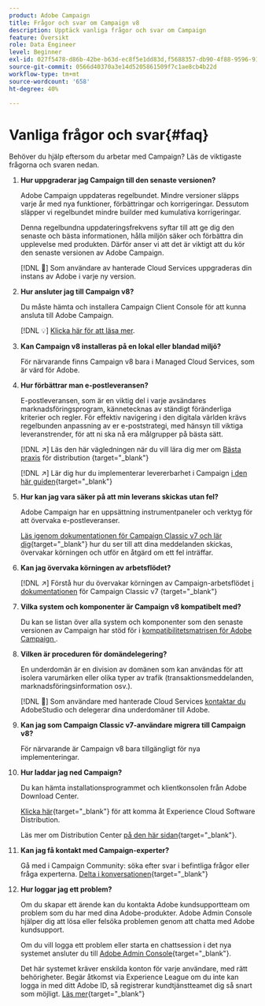 ```yaml
---
product: Adobe Campaign
title: Frågor och svar om Campaign v8
description: Upptäck vanliga frågor och svar om Campaign
feature: Översikt
role: Data Engineer
level: Beginner
exl-id: 027f5478-d86b-42be-b63d-ec8f5e1dd83d,f5688357-db90-4f88-9596-91e9d0a20d75
source-git-commit: 0566d40370a3e14d5205861509f7c1ae8cb4b22d
workflow-type: tm+mt
source-wordcount: '658'
ht-degree: 40%

---
```


# Vanliga frågor och svar{#faq}

Behöver du hjälp eftersom du arbetar med Campaign? Läs de viktigaste frågorna och svaren nedan.

1. **Hur uppgraderar jag Campaign till den senaste versionen?**

   Adobe Campaign uppdateras regelbundet. Mindre versioner släpps varje år med nya funktioner, förbättringar och korrigeringar. Dessutom släpper vi regelbundet mindre builder med kumulativa korrigeringar.

   Denna regelbundna uppdateringsfrekvens syftar till att ge dig den senaste och bästa informationen, hålla miljön säker och förbättra din upplevelse med produkten. Därför anser vi att det är viktigt att du kör den senaste versionen av Adobe Campaign.

   [!DNL :speech_balloon:] Som användare av hanterade Cloud Services uppgraderas din instans av Adobe i varje ny version.

1. **Hur ansluter jag till Campaign v8?**

   Du måste hämta och installera Campaign Client Console för att kunna ansluta till Adobe Campaign.

   [!DNL :bulb:] [Klicka här för att läsa mer](connect.md).

1. **Kan Campaign v8 installeras på en lokal eller blandad miljö?**

   För närvarande finns Campaign v8 bara i Managed Cloud Services, som är värd för Adobe.

1. **Hur förbättrar man e-postleveransen?**

   E-postleveransen, som är en viktig del i varje avsändares marknadsföringsprogram, kännetecknas av ständigt föränderliga kriterier och regler. För effektiv navigering i den digitala världen krävs regelbunden anpassning av er e-poststrategi, med hänsyn till viktiga leveranstrender, för att ni ska nå era målgrupper på bästa sätt.

   [!DNL :arrow_upper_right:] Läs den här vägledningen när du vill lära dig mer om  [Bästa praxis](https://experienceleague.adobe.com/docs/deliverability-learn/deliverability-best-practice-guide/introduction.html?lang=sv) för distribution {target=&quot;_blank&quot;}

   [!DNL :arrow_upper_right:] Lär dig hur du implementerar levererbarhet i Campaign  [i den här guiden](https://experienceleague.adobe.com/docs/deliverability-learn/deliverability-best-practice-guide/additional-resources/general-resources.html){target=&quot;_blank&quot;}

1. **Hur kan jag vara säker på att min leverans skickas utan fel?**

   Adobe Campaign har en uppsättning instrumentpaneler och verktyg för att övervaka e-postleveranser.

   [Läs igenom dokumentationen för Campaign Classic v7 och lär dig](https://experienceleague.adobe.com/docs/campaign-classic/using/sending-messages/monitoring-deliveries/about-delivery-monitoring.html){target=&quot;_blank&quot;} hur du ser till att dina meddelanden skickas, övervakar körningen och utför en åtgärd om ett fel inträffar.

1. **Kan jag övervaka körningen av arbetsflödet?**

   [!DNL :arrow_upper_right:] Förstå hur du övervakar körningen av Campaign-arbetsflödet  [i dokumentationen](https://experienceleague.adobe.com/docs/campaign-classic/using/automating-with-workflows/executing-a-workflow/starting-a-workflow.html) för Campaign Classic v7 {target=&quot;_blank&quot;}

1. **Vilka system och komponenter är Campaign v8 kompatibelt med?**

   Du kan se listan över alla system och komponenter som den senaste versionen av Campaign har stöd för i [kompatibilitetsmatrisen för Adobe Campaign ](compatibility-matrix.md).

1. **Vilken är proceduren för domändelegering?**

   En underdomän är en division av domänen som kan användas för att isolera varumärken eller olika typer av trafik (transaktionsmeddelanden, marknadsföringsinformation osv.).

   [!DNL :speech_balloon:] Som användare med hanterade Cloud Services  [kontaktar du ](../start/campaign-faq.md#support) AdobeStudio och delegerar dina underdomäner till Adobe.

1. **Kan jag som Campaign Classic v7-användare migrera till Campaign v8?**

   För närvarande är Campaign v8 bara tillgängligt för nya implementeringar.

1. **Hur laddar jag ned Campaign?**

   Du kan hämta installationsprogrammet och klientkonsolen från Adobe Download Center.

   [Klicka här](https://experience.adobe.com/#/downloads/content/software-distributicampaign.html){target=&quot;_blank&quot;} för att komma åt Experience Cloud Software Distribution.

   Läs mer om Distribution Center [på den här sidan](https://experienceleague.adobe.com/docs/experience-cloud/software-distribution/home.html){target=&quot;_blank&quot;}.

1. **Kan jag få kontakt med Campaign-experter?**

   Gå med i Campaign Community: söka efter svar i befintliga frågor eller fråga experterna. [Delta i konversationen](https://experienceleaguecommunities.adobe.com/t5/adobe-campaign-classic/ct-p/adobe-campaign-classic-community){target=&quot;_blank&quot;}


1. **Hur loggar jag ett problem?**

   Om du skapar ett ärende kan du kontakta Adobe kundsupportteam om problem som du har med dina Adobe-produkter. Adobe Admin Console hjälper dig att lösa eller felsöka problemen genom att chatta med Adobe kundsupport.

   Om du vill logga ett problem eller starta en chattsession i det nya systemet ansluter du till [Adobe Admin Console](https://adminConsole.adobe.com/overview){target=&quot;_blank&quot;}.

   Det här systemet kräver enskilda konton för varje användare, med rätt behörigheter. Begär åtkomst via Experience League om du inte kan logga in med ditt Adobe ID, så registrerar kundtjänstteamet dig så snart som möjligt. [Läs mer](https://helpx.adobe.com/sv/enterprise/admin-guide.html/enterprise/using/support-for-experience-cloud.ug.html){target=&quot;_blank&quot;}
